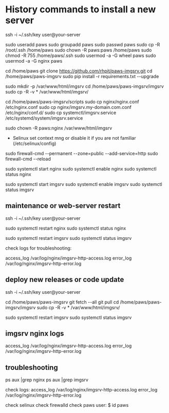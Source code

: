 # History commands to install a new server

ssh -i ~/.ssh/key user@your-server

sudo useradd paws
sudo groupadd paws
sudo passwd paws
sudo cp -R /root/.ssh /home/paws
sudo chown -R paws:paws /home/paws
sudo chmod -R 755 /home/paws/.ssh
sudo usermod -a -G wheel paws
sudo usermod -a -G nginx paws

cd /home/paws
git clone https://github.com/rhpit/paws-imgsrv.git
cd /home/paws/paws-imgsrv
sudo pip install -r requirements.txt --upgrade

sudo mkdir -p /var/www/html/imgsrv
cd /home/paws/paws-imgsrv/imgsrv
sudo cp -R -v * /var/www/html/imgsrv/

cd /home/paws/paws-imgsrv/scripts
sudo cp nginx/nginx.conf /etc/nginx.conf
sudo cp nginx/imgsrv.my-domain.com.conf /etc/nginx/conf.d/
sudo cp systemctl/imgsrv.service /etc/systemd/system/imgsrv.service

sudo chown -R paws:nginx /var/www/html/imgsrv

* Selinux set context mng or disable it if you are not familiar (/etc/selinux/config)

sudo firewall-cmd --permanent --zone=public --add-service=http
sudo firewall-cmd --reload

sudo systemctl start nginx
sudo systemctl enable nginx
sudo systemctl status nginx

sudo systemctl start imgsrv
sudo systemctl enable imgsrv
sudo systemctl status imgsrv


## maintenance or web-server restart

ssh -i ~/.ssh/key user@your-server

sudo systemctl restart nginx
sudo systemctl status nginx

sudo systemctl restart imgsrv
sudo systemctl status imgsrv

check logs for troubleshooting:

access_log  /var/log/nginx/imgsrv-http-access.log
error_log   /var/log/nginx/imgsrv-http-error.log


## deploy new releases or code update

ssh -i ~/.ssh/key user@your-server

cd /home/paws/paws-imgsrv
git fetch --all
git pull
cd /home/paws/paws-imgsrv/imgsrv
sudo cp -R -v * /var/www/html/imgsrv/

sudo systemctl restart imgsrv
sudo systemctl status imgsrv


## imgsrv nginx logs

access_log  /var/log/nginx/imgsrv-http-access.log
error_log   /var/log/nginx/imgsrv-http-error.log


## troubleshooting

ps aux |grep nginx
ps aux |grep imgsrv

check logs:
	access_log  /var/log/nginx/imgsrv-http-access.log
	error_log   /var/log/nginx/imgsrv-http-error.log

check selinux
check firewalld
check paws user: $ id paws

